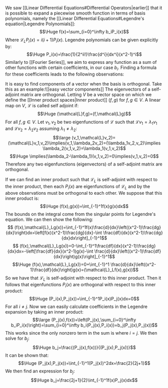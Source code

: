 
We saw [[Linear Differential Equations#Differential Operators|earlier]] that it is possible to expand a piecewise smooth function in terms of basis polynomials, namely the [[Linear Differential Equations#Legendre's equation|Legendre Polynomials]]:$$\Huge f(x)=\sum_{i=0}^\infty b_iP_i(x)$$Where $\mathcal{L}_LP_i(x)=i(i+1)P_i(x)$. Legendre polynomials can be given explicitly by:$$\Huge P_i(x)=\frac{1}{2^ii!}\frac{d^i}{dx^i}(x^2-1)^i$$Similarly to [[Fourier Series]], we aim to express any function as a sum of other functions with certain coefficients, in our case $b_i$. Finding a formula for these coefficients leads to the following observations:

It is easy to find components of a vector when the basis is orthogonal. Take this as an example:![[easy vector components]]
The eigenvectors of a self-adjoint matrix are orthogonal. Letting $V$ be a vector space on which we define the [[Inner product spaces|Inner product]] $(f,g)$ for $f,g\in V$. A linear map on $V$, $\mathcal{L}$ is called self adjoint if:$$\Huge (\mathcal{L}f,g)=(f,\mathcal{L}g)$$For all $f,g\in V$. Let $v_1,v_2$ be two eigenfunctions of $\mathcal{L}$ such that $\mathcal{L}v_1=\lambda_1v_1$ and $\mathcal{L}v_2=\lambda_2v_2$ assuming $\lambda_1\neq \lambda_2$:$$\large (v_1,\mathcal{L}v_2)=(\mathcal{L}v_1,v_2)\implies(v_1,\lambda_2v_2)=(\lambda_1v_2,v_2)\implies \lambda_2(v_1,v_2)=\lambda_1(v_1,v_2)$$$$\Huge \implies(\lambda_2-\lambda_1)(v_1,v_2)=0\implies(v_1,v_2)=0$$Therefore any two eigenfunctions (eigenvectors) of a self-adjoint matrix are orthogonal.

If we can find an inner product such that $\mathcal{L}_L$ is self-adjoint with respect to the inner product, then each $P_i(x)$ are eigenfunctions of $\mathcal{L}_L$ and by the above observations must be orthogonal to each other. We suppose that this inner product is:$$\Huge (f(x),g(x))=\int_{-1}^1f(x)g(x)dx$$The bounds on the integral come from the singular points for Legendre's equation. We can then show the following:$$ (f(x),\mathcal{L}_Lg(x))=\int_{-1}^1f(x)\frac{d}{dx}\left((x^2-1)\frac{dg}{dx}\right)dx=\left[f(x)(x^2-1)\frac{dg}{dx}-\int \frac{df}{dx}(x^2-1)\frac{dg}{dx}dx\right]_{-1}^1$$$$ (f(x),\mathcal{L}_Lg(x))=0-\int_{-1}^1\frac{df}{dx}(x^2-1)\frac{dg}{dx}dx=-\left[\frac{df}{dx}(x^2-1)g(x)-\int \frac{d}{dx}\left((x^2-1)\frac{df}{dx}\right)g(x)\right]_{-1}^1$$$$\Huge (f(x),\mathcal{L}_Lg(x))=0+\int_{-1}^1 \frac{d}{dx}\left((x^2-1)\frac{df}{dx}\right)g(x)=(\mathcal{L}_Lf(x),g(x))$$So we have that $\mathcal{L}_L$ is self-adjoint with respect to this inner product. Then it follows that eigenfunctions $P_i(x)$ are orthogonal with respect to this inner product:$$\Huge (P_i(x),P_j(x))=\int_{-1}^1P_i(x)P_j(x)dx=0$$For all $i\neq j$. Now we can easily calculate coefficients in the Legendre expansion by taking an inner product:$$\large (P_j(x),f(x))=\left(P_j(x),\sum_{i=0}^\infty b_iP_i(x)\right)=\sum_{i=0}^\infty b_i(P_j(x),P_i(x))=b_j(P_j(x),P_j(x))$$This works since the only nonzero term in the sum is where $i=j$. We then solve for $b_j$:$$\Huge b_j=\frac{(P_j(x),f(x))}{(P_j(x),P_j(x))}$$It can be shown that:$$\Huge (P_j(x),P_j(x))=\int_{-1}^1(P_j(x))^2dx=\frac{2}{2j+1}$$We then find an expression for $b_j$:$$\Huge b_j=\frac{2j+1}{2}\int_{-1}^1f(x)P_j(x)dx$$